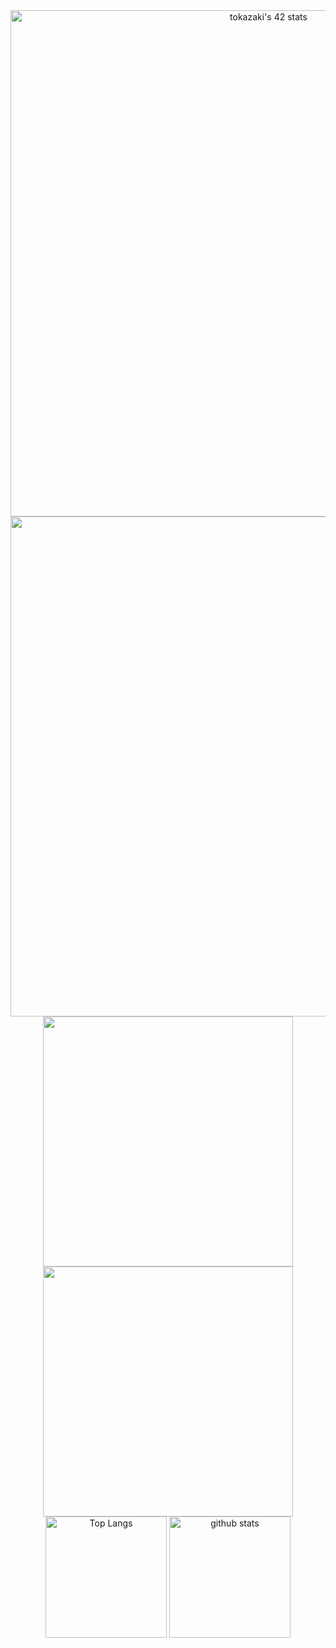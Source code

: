 <div align="center">
    <a href="https://github.com/Coday-meric/badge42">
        <img src="https://badge42.coday.fr/api/v2/clqlxyir4187001p451lzs3rc/stats?cursusId=21&coalitionId=310" alt="tokazaki's 42 stats" width="810px"/>
    </a>
    <img src="http://github-profile-summary-cards.vercel.app/api/cards/profile-details?username=kaaaaakun&theme=nord_bright" width="800px">
    <img src="http://github-profile-summary-cards.vercel.app/api/cards/most-commit-language?username=kaaaaakun&theme=nord_bright" width="400px">
    <img src="http://github-profile-summary-cards.vercel.app/api/cards/productive-time?username=kaaaaakun&theme=nord_bright&utcOffset=9" width="400px">
    <img alt="Top Langs" src="https://github-readme-stats.vercel.app/api/top-langs/?username=kaaaaakun&layout=compact&show_icons=true" height="194px" />
    <img alt="github stats" src="https://github-readme-stats.vercel.app/api?username=kaaaaakun" height="194px"/>

</div>
